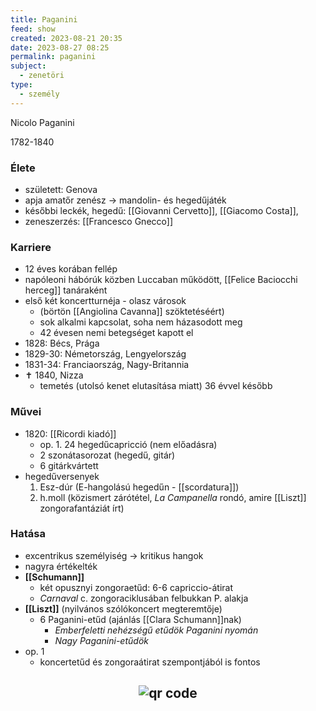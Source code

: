 ```yaml
---
title: Paganini
feed: show
created: 2023-08-21 20:35
date: 2023-08-27 08:25
permalink: paganini
subject:
  - zenetöri
type:
  - személy
---
```


Nicolo Paganini

1782-1840

### Élete

- született: Genova
- apja amatőr zenész -> mandolin- és hegedűjáték
- későbbi leckék, hegedű: [[Giovanni Cervetto]], [[Giacomo Costa]],
- zeneszerzés: [[Francesco Gnecco]]

### Karriere

- 12 éves korában fellép
- napóleoni hábórúk közben Luccaban működött, [[Felice Baciocchi herceg]] tanáraként
- első két koncertturnéja - olasz városok
	- (börtön [[Angiolina Cavanna]] szöktetéséért)
	- sok alkalmi kapcsolat, soha nem házasodott meg
	- 42 évesen nemi betegséget kapott el
- 1828: Bécs, Prága
- 1829-30: Németország, Lengyelország
- 1831-34: Franciaország, Nagy-Britannia
- ✝️ 1840, Nizza
	- temetés (utolsó kenet elutasítása miatt) 36 évvel később

### **Művei**

- 1820: [[Ricordi kiadó]]
	- op. 1. 24 hegedűcapricció (nem előadásra)
	- 2 szonátasorozat (hegedű, gitár)
	- 6 gitárkvártett
- hegedűversenyek
	1. Esz-dúr (E-hangolású hegedűn - [[scordatura]])
	2. h.moll (közismert zárótétel, *La Campanella* rondó, amire [[Liszt]] zongorafantáziát írt)

### **Hatása**

- excentrikus személyiség -> kritikus hangok
- nagyra értékelték
- **[[Schumann]]**
	- két opusznyi zongoraetűd: 6-6 capriccio-átirat
	- *Carnaval* c. zongoraciklusában felbukkan P. alakja
- **[[Liszt]]** (nyilvános szólókoncert megteremtője)
	- 6 Paganini-etűd (ajánlás [[Clara Schumann]]nak)
		- *Emberfeletti nehézségű etűdök Paganini nyomán*
		- *Nagy Paganini-etűdök*
- op. 1
	- koncertetűd és zongoraátirat szempontjából is fontos




## <p style="text-align: center;"><img src="https://chart.googleapis.com/chart?cht=qr&chl=https://notes.andrasdenes.com/paganini&chs=180x180&choe=UTF-8&chld=L|2" alt="qr code"></p>

